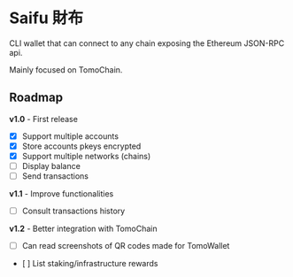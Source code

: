 # Saifu 財布

CLI wallet that can connect to any chain exposing the Ethereum JSON-RPC api.

Mainly focused on TomoChain.

## Roadmap

**v1.0** - First release
- [x] Support multiple accounts
- [x] Store accounts pkeys encrypted
- [x] Support multiple networks (chains)
- [ ] Display balance
- [ ] Send transactions

**v1.1** - Improve functionalities
- [ ] Consult transactions history

**v1.2** - Better integration with TomoChain
- [ ] Can read screenshots of QR codes made for TomoWallet
- [ ] List staking/infrastructure rewards
